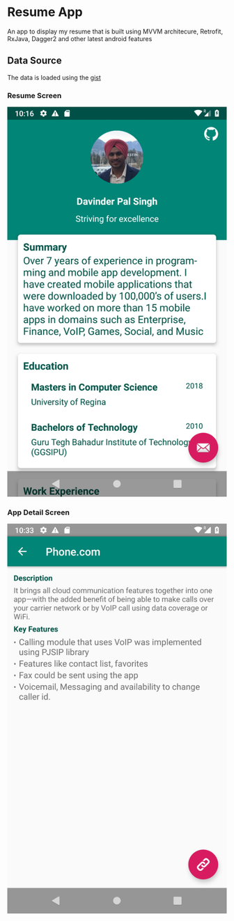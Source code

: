 # Resume App
An app to display my resume that is built using MVVM architecure, Retrofit, RxJava, Dagger2 and other latest android features
## Data Source
The data is loaded using the [gist](https://gist.github.com/dpsinghvij/70d574456b74409ec4ebabae620ac8ba)
### Resume Screen
![image](https://github.com/dpsinghvij/resume/blob/master/homescreen.png)
### App Detail Screen
![image](https://github.com/dpsinghvij/resume/blob/master/appdetailactivity.png)
